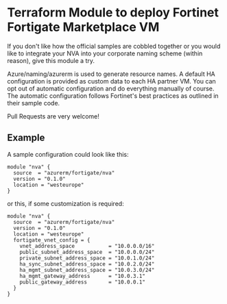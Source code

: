 # Terraform Module to deploy Fortinet Fortigate Marketplace VM

If you don't like how the official samples are cobbled together or you
would like to integrate your NVA into your corporate naming scheme (within reason),
give this module a try.

Azure/naming/azurerm is used to generate resource names. A default HA configuration
is provided as custom data to each HA partner VM. You can opt out of automatic configuration
and do everything manually of course. The automatic configuration follows Fortinet's best
practices as outlined in their sample code.

Pull Requests are very welcome!

## Example

A sample configuration could look like this:

```hcl
module "nva" {
  source  = "azurerm/fortigate/nva"
  version = "0.1.0"
  location = "westeurope"
}
```

or this, if some customization is required:

```hcl
module "nva" {
  source  = "azurerm/fortigate/nva"
  version = "0.1.0"
  location = "westeurope"
  fortigate_vnet_config = {
    vnet_address_space           = "10.0.0.0/16"
    public_subnet_address_space  = "10.0.0.0/24"
    private_subnet_address_space = "10.0.1.0/24"
    ha_sync_subnet_address_space = "10.0.2.0/24"
    ha_mgmt_subnet_address_space = "10.0.3.0/24"
    ha_mgmt_gateway_address      = "10.0.3.1"
    public_gateway_address       = "10.0.0.1"
  }
}
```